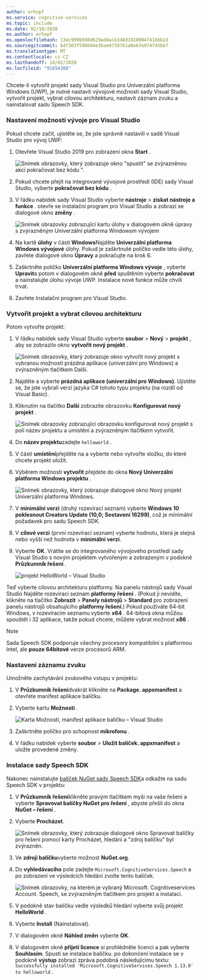 ```yaml
---
author: erhopf
ms.service: cognitive-services
ms.topic: include
ms.date: 02/10/2020
ms.author: erhopf
ms.openlocfilehash: 134c9996690d629ad8acb348d1928904741b6b2d
ms.sourcegitcommit: b4f303f59bb04e3bae0739761a0eb7e974745bb7
ms.translationtype: MT
ms.contentlocale: cs-CZ
ms.lasthandoff: 10/02/2020
ms.locfileid: "91654388"
---
```

Chcete-li vytvořit projekt sady Visual Studio pro Univerzální platforma Windows (UWP), je nutné nastavit vývojové možnosti sady Visual Studio, vytvořit projekt, vybrat cílovou architekturu, nastavit záznam zvuku a nainstalovat sadu Speech SDK.

### <a name="set-up-visual-studio-development-options"></a>Nastavení možností vývoje pro Visual Studio

Pokud chcete začít, ujistěte se, že jste správně nastavili v sadě Visual Studio pro vývoj UWP:

1. Otevřete Visual Studio 2019 pro zobrazení okna **Start** .

   ![Snímek obrazovky, který zobrazuje okno "spustit" se zvýrazněnou akcí pokračovat bez kódu ".](../articles/cognitive-services/Speech-Service/media/sdk/vs-enable-uwp-start-window.png)

1. Pokud chcete přejít na integrované vývojové prostředí (IDE) sady Visual Studio, vyberte **pokračovat bez kódu** .

1. V řádku nabídek sady Visual Studio vyberte **nástroje**  >  **získat nástroje a funkce** . otevře se instalační program pro Visual Studio a zobrazí se dialogové okno **změny** .

   ![Snímek obrazovky zobrazující kartu úlohy v dialogovém okně úpravy s zvýrazněným Univerzální platforma Windowsm vývojem](../articles/cognitive-services/Speech-Service/media/sdk/vs-enable-uwp-workload.png)

1. Na kartě **úlohy** v části **Windows**Najděte **Univerzální platforma Windows vývojové** úlohy. Pokud je zaškrtnuté políčko vedle této úlohy, zavřete dialogové okno **Úpravy** a pokračujte na krok 6.

1. Zaškrtněte políčko **Univerzální platforma Windows vývoje** , vyberte **Upravit**a potom v dialogovém okně **před** spuštěním vyberte **pokračovat** a nainstalujte úlohu vývoje UWP. Instalace nové funkce může chvíli trvat.

1. Zavřete Instalační program pro Visual Studio.

### <a name="create-the-project-and-select-the-target-architecture"></a>Vytvořit projekt a vybrat cílovou architekturu

Potom vytvořte projekt:

1. V řádku nabídek sady Visual Studio vyberte **soubor**  >  **Nový**  >  **projekt** , aby se zobrazilo okno **vytvořit nový projekt** .

   ![Snímek obrazovky, který zobrazuje okno vytvořit nový projekt s vybranou možností prázdná aplikace (univerzální pro Windows) a zvýrazněným tlačítkem Další.](../articles/cognitive-services/Speech-Service/media/sdk/vs-enable-uwp-create-new-project.png)

1. Najděte a vyberte **prázdná aplikace (univerzální pro Windows)**. Ujistěte se, že jste vybrali verzi jazyka C# tohoto typu projektu (na rozdíl od Visual Basic).

1. Kliknutím na tlačítko **Další** zobrazíte obrazovku **Konfigurovat nový projekt** .

   ![Snímek obrazovky zobrazující obrazovku konfigurovat nový projekt s poli název projektu a umístění a zvýrazněným tlačítkem vytvořit.](../articles/cognitive-services/Speech-Service/media/sdk/vs-enable-uwp-configure-your-new-project.png)

1. Do **název projektu**zadejte `helloworld` .

1. V části **umístění**přejděte na a vyberte nebo vytvořte složku, do které chcete projekt uložit.

1. Výběrem možnosti **vytvořit** přejdete do okna **Nový Univerzální platforma Windows projektu** .

   ![Snímek obrazovky, který zobrazuje dialogové okno Nový projekt Univerzální platforma Windows.](../articles/cognitive-services/Speech-Service/media/sdk/qs-csharp-uwp-02-new-uwp-project.png)

1. V **minimální verzi** (druhý rozevírací seznam) vyberte **Windows 10 poklesnout Creators Update (10,0; Sestavení 16299)**, což je minimální požadavek pro sadu Speech SDK.

1. V **cílové verzi** (první rozevírací seznam) vyberte hodnotu, která je stejná nebo vyšší než hodnota v **minimální verzi**.

1. Vyberte **OK**. Vrátíte se do integrovaného vývojového prostředí sady Visual Studio s novým projektem vytvořeným a zobrazeným v podokně **Průzkumník řešení** .

   ![projekt HelloWorld – Visual Studio](../articles/cognitive-services/Speech-Service/media/sdk/vs-enable-uwp-helloworld.png)

Teď vyberte cílovou architekturu platformy. Na panelu nástrojů sady Visual Studio Najděte rozevírací seznam **platformy řešení** . (Pokud ji nevidíte, klikněte na tlačítko **Zobrazit**  >  **Panely nástrojů**  >  **Standard** pro zobrazení panelu nástrojů obsahujícího **platformy řešení**.) Pokud používáte 64-bit Windows, v rozevíracím seznamu vyberte **x64** . 64-bitová okna můžou spouštět i 32 aplikace, takže pokud chcete, můžete vybrat možnost **x86** .

> [!NOTE]
> Sada Speech SDK podporuje všechny procesory kompatibilní s platformou Intel, ale **pouze 64bitové** verze procesorů ARM.

### <a name="set-up-audio-capture"></a>Nastavení záznamu zvuku

Umožněte zachytávání zvukového vstupu v projektu:

1. V **Průzkumník řešení**dvakrát klikněte na **Package. appxmanifest** a otevřete manifest aplikace balíčku.

1. Vyberte kartu **Možnosti** .

   ![Karta Možnosti, manifest aplikace balíčku – Visual Studio](../articles/cognitive-services/Speech-Service/media/sdk/qs-csharp-uwp-07-capabilities.png)

1. Zaškrtněte políčko pro schopnost **mikrofonu** .

1. V řádku nabídek vyberte **soubor**  >  **Uložit balíček. appxmanifest** a uložte provedené změny.

### <a name="install-the-speech-sdk"></a>Instalace sady Speech SDK

Nakonec nainstalujte [balíček NuGet sady Speech SDK](https://aka.ms/csspeech/nuget)a odkažte na sadu Speech SDK v projektu:

1. V **Průzkumník řešení**klikněte pravým tlačítkem myši na vaše řešení a vyberte **Spravovat balíčky NuGet pro řešení** , abyste přešli do okna **NuGet – řešení** .

1. Vyberte **Procházet**.

   ![Snímek obrazovky, který zobrazuje dialogové okno Spravovat balíčky pro řešení pomocí karty Procházet, hledání a "zdroj balíčku" byl zvýrazněn.](../articles/cognitive-services/Speech-Service/media/sdk/vs-enable-uwp-nuget-solution-browse.png)

1. Ve **zdroji balíčku**vyberte možnost **NuGet.org**.

1. Do **vyhledávacího** pole zadejte `Microsoft.CognitiveServices.Speech` a po zobrazení ve výsledcích hledání zvolte tento balíček.

   ![Snímek obrazovky, na kterém je vybraný Microsoft. Cognitiveservices Account. Speech, se zvýrazněným tlačítkem pro projekt a instalaci.](../articles/cognitive-services/Speech-Service/media/sdk/qs-csharp-uwp-05-nuget-install-1.0.0.png)

1. V podokně stav balíčku vedle výsledků hledání vyberte svůj projekt **HelloWorld** .

1. Vyberte **Install** (Nainstalovat).

1. V dialogovém okně **Náhled změn** vyberte **OK**.

1. V dialogovém okně **přijetí licence** si prohlédněte licenci a pak vyberte **Souhlasím**. Spustí se instalace balíčku. po dokončení instalace se v podokně **výstup** zobrazí zpráva podobná následujícímu textu: `Successfully installed 'Microsoft.CognitiveServices.Speech 1.13.0' to helloworld` .
